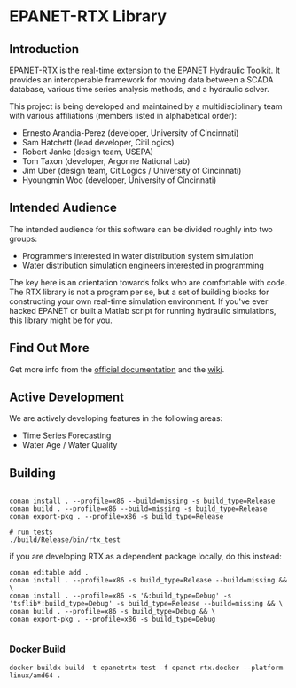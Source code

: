 EPANET-RTX Library
==================

Introduction
------------
EPANET-RTX is the real-time extension to the EPANET Hydraulic Toolkit. It provides an interoperable framework for moving data between a SCADA database, various time series analysis methods, and a hydraulic solver.

This project is being developed and maintained by a multidisciplinary team with various affiliations (members listed in alphabetical order):
 
 - Ernesto Arandia-Perez (developer, University of Cincinnati)
 - Sam Hatchett (lead developer, CitiLogics)
 - Robert Janke (design team, USEPA)
 - Tom Taxon (developer, Argonne National Lab)
 - Jim Uber (design team, CitiLogics / University of Cincinnati)
 - Hyoungmin Woo (developer, University of Cincinnati)
 
Intended Audience
-----------------
 The intended audience for this software can be divided roughly into two groups:
 
 - Programmers interested in water distribution system simulation
 - Water distribution simulation engineers interested in programming
 
 The key here is an orientation towards folks who are comfortable with code. The RTX library is not a program per se, but a set of building blocks for constructing your own real-time simulation environment. If you've ever hacked EPANET or built a Matlab script for running hydraulic simulations, this library might be for you.
 
Find Out More
------------------ 
Get more info from the [official documentation](http://OpenWaterAnalytics.github.com/epanet-rtx/) and the [wiki](https://github.com/OpenWaterAnalytics/epanet-rtx/wiki).

Active Development
------------------
We are actively developing features in the following areas:
- Time Series Forecasting
- Water Age / Water Quality


Building
--------

```

conan install . --profile=x86 --build=missing -s build_type=Release
conan build . --profile=x86 --build=missing -s build_type=Release
conan export-pkg . --profile=x86 -s build_type=Release

# run tests
./build/Release/bin/rtx_test
```

if you are developing RTX as a dependent package locally, do this instead:

```
conan editable add .
conan install . --profile=x86 -s build_type=Release --build=missing && \
conan install . --profile=x86 -s '&:build_type=Debug' -s 'tsflib*:build_type=Debug' -s build_type=Release --build=missing && \
conan build . --profile=x86 -s build_type=Debug && \
conan export-pkg . --profile=x86 -s build_type=Debug


```

### Docker Build

```
docker buildx build -t epanetrtx-test -f epanet-rtx.docker --platform linux/amd64 .
```
